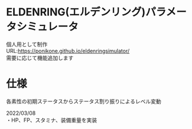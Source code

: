 # ELDENRING(エルデンリング)パラメータシミュレータ
個人用として制作<br>
URL:https://ponikone.github.io/eldenringsimulator/<br>
需要に応じて機能追加します
# 仕様
各素性の初期ステータスからステータス割り振りによるレベル変動

2022/03/08<br>
・HP、FP、スタミナ、装備重量を実装
